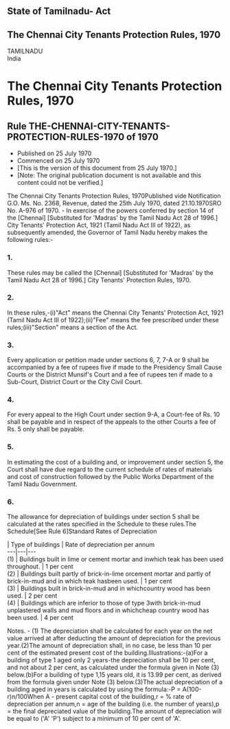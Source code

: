 ## State of Tamilnadu- Act

## The Chennai City Tenants Protection Rules, 1970

TAMILNADU  
India

# The Chennai City Tenants Protection Rules, 1970

## Rule THE-CHENNAI-CITY-TENANTS-PROTECTION-RULES-1970 of 1970

  * Published on 25 July 1970 
  * Commenced on 25 July 1970 
  * [This is the version of this document from 25 July 1970.] 
  * [Note: The original publication document is not available and this content could not be verified.] 

The Chennai City Tenants Protection Rules, 1970Published vide Notification
G.O. Ms. No. 2368, Revenue, dated the 25th July 1970, dated 21.10.1970SRO No.
A-976 of 1970. - In exercise of the powers conferred by section 14 of the
[Chennai] [Substituted for 'Madras' by the Tamil Nadu Act 28 of 1996.] City
Tenants' Protection Act, 1921 (Tamil Nadu Act III of 1922), as subsequently
amended, the Governor of Tamil Nadu hereby makes the following rules:-

### 1.

These rules may be called the [Chennai] [Substituted for 'Madras' by the Tamil
Nadu Act 28 of 1996.] City Tenants' Protection Rules, 1970.

### 2.

In these rules,-(i)"Act" means the Chennai City Tenants' Protection Act, 1921
(Tamil Nadu Act III of 1922);(ii)"Fee" means the fee prescribed under these
rules;(iii)"Section" means a section of the Act.

### 3.

Every application or petition made under sections 6, 7, 7-A or 9 shall be
accompanied by a fee of rupees five if made to the Presidency Small Cause
Courts or the District Munsif's Court and a fee of rupees ten if made to a
Sub-Court, District Court or the City Civil Court.

### 4.

For every appeal to the High Court under section 9-A, a Court-fee of Rs. 10
shall be payable and in respect of the appeals to the other Courts a fee of
Rs. 5 only shall be payable.

### 5.

In estimating the cost of a building and, or improvement under section 5, the
Court shall have due regard to the current schedule of rates of materials and
cost of construction followed by the Public Works Department of the Tamil Nadu
Government.

### 6.

The allowance for depreciation of buildings under section 5 shall be
calculated at the rates specified in the Schedule to these rules.The
Schedule[See Rule 6]Standard Rates of Depreciation

| Type of buildings | Rate of depreciation per annum  
---|---|---  
(1) |  Buildings built in lime or cement mortar and inwhich teak has been used throughout. | 1 per cent  
(2) |  Buildings built partly of brick-in-lime orcement mortar and partly of brick-in-mud and in which teak hasbeen used. | 1 per cent  
(3) |  Buildings built in brick-in-mud and in whichcountry wood has been used. | 2 per cent  
(4) |  Buildings which are inferior to those of type 3with brick-in-mud unplastered walls and mud floors and in whichcheap country wood has been used. | 4 per cent  
  
Notes. - (1) The depreciation shall be calculated for each year on the net
value arrived at after deducting the amount of depreciation for the previous
year.(2)The amount of depreciation shall, in no case, be less than 10 per cent
of the estimated present cost of the building.Illustrations:-(a)For a building
of type 1 aged only 2 years-the depreciation shall be 10 per cent, and not
about 2 per cent, as calculated under the formula given in Note (3)
below.(b)For a building of type 1,15 years old, it is 13.99 per cent, as
derived from the formula given under Note (3) below.(3)The actual depreciation
of a building aged in years is calculated by using the formula:-P =
A(100-r)n/100When A - present capital cost of the building,r = % rate of
depreciation per annum,n = age of the building (i.e. the number of years),p =
the final depreciated value of the building.The amount of depreciation will be
equal to ('A' 'P') subject to a minimum of 10 per cent of 'A'.

